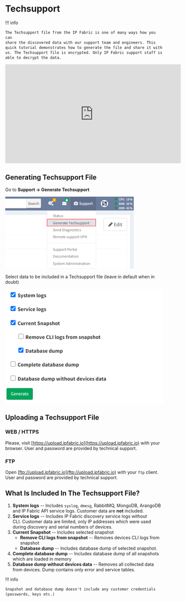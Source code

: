 # Techsupport

!!! info

    The Techsupport file from the IP Fabric is one of many ways how you can
    share the discovered data with our support team and engineers. This
    quick tutorial demonstrates how to generate the file and share it with
    us. The Techsupport file is encrypted. Only IP Fabric support staff is
    able to decrypt the data.

<iframe width="560" height="315" src="https://www.youtube-nocookie.com/embed/SJZAzYAuXrE" title="YouTube video player" frameborder="0" allow="accelerometer; autoplay; clipboard-write; encrypted-media; gyroscope; picture-in-picture" allowfullscreen></iframe>

## Generating Techsupport File

Go to **Support -> Generate Techsupport**

![Generate techsupport](techsupport/generate.png)

Select data to be included in a Techsupport file (leave in default when in doubt)

![Configure techsupport](techsupport/config.png)

## Uploading a Techsupport File

### WEB / HTTPS

Please, visit [https://upload.ipfabric.io](https://upload.ipfabric.io) with
your browser. User and password are provided by technical support.

### FTP

Open [ftp://upload.ipfabric.io](ftp://upload.ipfabric.io) with your `ftp`
client. User and password are provided by technical support.

## What Is Included In The Techsupport File?

1.  **System logs** -- Includes `syslog`, `dmesg`, RabbitMQ, MongoDB,
    ArangoDB and IP Fabric API service logs. Customer data are **not**
    included.
2.  **Service logs** -- Includes IP Fabric discovery service logs without
    CLI. Customer data are limited, only IP addresses which were used
    during discovery and serial numbers of devices.
3.  **Current Snapshot** -- Includes selected snapshot
    - **Remove CLI logs from snapshot** -- Removes devices CLI logs from snapshot
    - **Database dump** -- Includes database dump of selected snapshot.
4.  **Complete database dump** -- Includes database dump of all snapshots
    which are loaded in memory
5.  **Database dump without devices data** -- Removes all collected data
    from devices. Dump contains only error and service tables.

!!! info

    Snapshot and database dump doesn't include any customer credentials (passwords, keys etc.)

